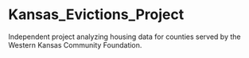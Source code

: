 # Kansas_Evictions_Project
Independent project analyzing housing data for counties served by the Western Kansas Community Foundation.

